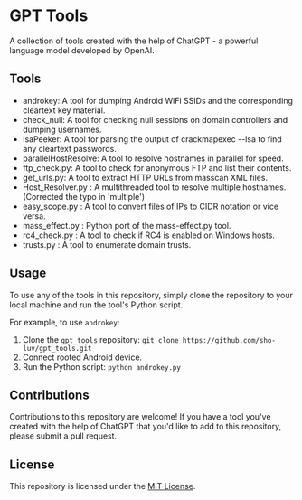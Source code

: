 # GPT Tools

A collection of tools created with the help of ChatGPT - a powerful language model developed by OpenAI.

## Tools
- androkey: A tool for dumping Android WiFi SSIDs and the corresponding cleartext key material.
- check_null: A tool for checking null sessions on domain controllers and dumping usernames.
- lsaPeeker: A tool for parsing the output of crackmapexec --lsa to find any cleartext passwords.
- parallelHostResolve: A tool to resolve hostnames in parallel for speed.
- ftp_check.py: A tool to check for anonymous FTP and list their contents.
- get_urls.py: A tool to extract HTTP URLs from masscan XML files.
- Host_Resolver.py : A multithreaded tool to resolve multiple hostnames. (Corrected the typo in 'multiple')
- easy_scope.py : A tool to convert files of IPs to CIDR notation or vice versa.
- mass_effect.py : Python port of the mass-effect.py tool.
- rc4_check.py : A tool to check if RC4 is enabled on Windows hosts.
- trusts.py : A tool to enumerate domain trusts.


## Usage

To use any of the tools in this repository, simply clone the repository to your local machine and run the tool's Python script.

For example, to use `androkey`:

1. Clone the `gpt_tools` repository: `git clone https://github.com/sho-luv/gpt_tools.git`
2. Connect rooted Android device.
2. Run the Python script: `python androkey.py`

## Contributions

Contributions to this repository are welcome! If you have a tool you've created with the help of ChatGPT that you'd like to add to this repository, please submit a pull request.

## License

This repository is licensed under the [MIT License](https://opensource.org/licenses/MIT).
